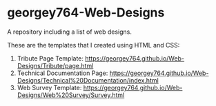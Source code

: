 # georgey764-Web-Designs
A repository including a list of web designs.

These are the templates that I created using HTML and CSS:

1) Tribute Page Template: https://georgey764.github.io/Web-Designs/Tribute/page.html
2) Technical Documentation Page: https://georgey764.github.io/Web-Designs/Technical%20Documentation/index.html
3) Web Survey Template: https://georgey764.github.io/Web-Designs/Web%20Survey/Survey.html
